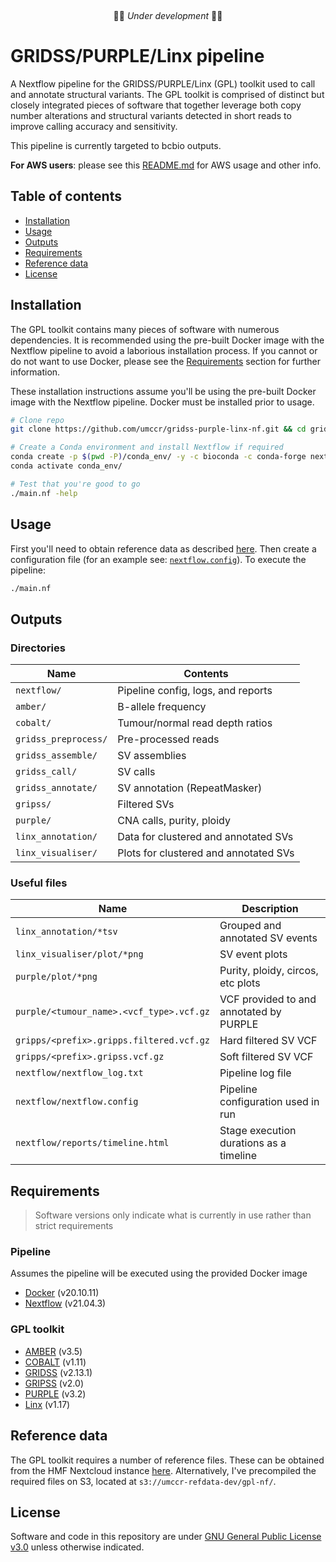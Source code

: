 &nbsp;
&nbsp;
&nbsp;
<p align="center">
🚧🚨 <em>Under development</em> 🚨🚧
</p>

# GRIDSS/PURPLE/Linx pipeline
A Nextflow pipeline for the GRIDSS/PURPLE/Linx (GPL) toolkit used to call and annotate structural variants. The GPL toolkit
is comprised of distinct but closely integrated pieces of software that together leverage both copy number alterations and
structural variants detected in short reads to improve calling accuracy and sensitivity.

This pipeline is currently targeted to bcbio outputs.

**For AWS users**: please see this [README.md](deployment/README.md) for AWS usage and other info.

## Table of contents
* [Installation](#installation)
* [Usage](#usage)
* [Outputs](#outputs)
* [Requirements](#requirements)
* [Reference data](#reference-data)
* [License](#license)

## Installation
The GPL toolkit contains many pieces of software with numerous dependencies. It is recommended using the pre-built Docker
image with the Nextflow pipeline to avoid a laborious installation process. If you cannot or do not want to use Docker,
please see the [Requirements](#requirements) section for further information.

These installation instructions assume you'll be using the pre-built Docker image with the Nextflow pipeline. Docker must be
installed prior to usage.
```bash
# Clone repo
git clone https://github.com/umccr/gridss-purple-linx-nf.git && cd gridss-purple-linx-nf/

# Create a Conda environment and install Nextflow if required
conda create -p $(pwd -P)/conda_env/ -y -c bioconda -c conda-forge nextflow
conda activate conda_env/

# Test that you're good to go
./main.nf -help
```

## Usage
First you'll need to obtain reference data as described [here](#reference-data). Then create a configuration file (for
an example see: [`nextflow.config`](nextflow.config)). To execute the pipeline:
```bash
./main.nf
```

## Outputs
### Directories
| Name                  | Contents                              |
| ---                   | ---                                   |
| `nextflow/`           | Pipeline config, logs, and reports    |
| `amber/`              | B-allele frequency                    |
| `cobalt/`             | Tumour/normal read depth ratios       |
| `gridss_preprocess/`  | Pre-processed reads                   |
| `gridss_assemble/`    | SV assemblies                         |
| `gridss_call/`        | SV calls                              |
| `gridss_annotate/`    | SV annotation (RepeatMasker)          |
| `gripss/`             | Filtered SVs                          |
| `purple/`             | CNA calls, purity, ploidy             |
| `linx_annotation/`    | Data for clustered and annotated SVs  |
| `linx_visualiser/`    | Plots for clustered and annotated SVs |

### Useful files
| Name                                      | Description                               |
| ---                                       | ---                                       |
| `linx_annotation/*tsv`                    | Grouped and annotated SV events           |
| `linx_visualiser/plot/*png`               | SV event plots                            |
| `purple/plot/*png`                        | Purity, ploidy, circos, etc plots         |
| `purple/<tumour_name>.<vcf_type>.vcf.gz`  | VCF provided to and annotated by PURPLE   |
| `gripps/<prefix>.gripps.filtered.vcf.gz`  | Hard filtered SV VCF                      |
| `gripps/<prefix>.gripss.vcf.gz`           | Soft filtered SV VCF                      |
| `nextflow/nextflow_log.txt`               | Pipeline log file                         |
| `nextflow/nextflow.config`                | Pipeline configuration used in run        |
| `nextflow/reports/timeline.html`          | Stage execution durations as a timeline   |

## Requirements
> Software versions only indicate what is currently in use rather than  strict requirements
### Pipeline
Assumes the pipeline will be executed using the provided Docker image
* [Docker](https://www.docker.com/get-started) (v20.10.11)
* [Nextflow](https://www.nextflow.io/) (v21.04.3)

### GPL toolkit
* [AMBER](https://github.com/hartwigmedical/hmftools/blob/master/amber/) (v3.5)
* [COBALT](https://github.com/hartwigmedical/hmftools/blob/master/cobalt/) (v1.11)
* [GRIDSS](https://github.com/PapenfussLab/gridss) (v2.13.1)
* [GRIPSS](https://github.com/hartwigmedical/hmftools/blob/master/gripss/) (v2.0)
* [PURPLE](https://github.com/hartwigmedical/hmftools/blob/master/purple/) (v3.2)
* [Linx](https://github.com/hartwigmedical/hmftools/blob/master/linx/) (v1.17)

## Reference data
The GPL toolkit requires a number of reference files. These can be obtained from the HMF Nextcloud instance
[here](https://nextcloud.hartwigmedicalfoundation.nl/s/LTiKTd8XxBqwaiC?path=%2FHMFTools-Resources). Alternatively, I've
precompiled the required files on S3, located at `s3://umccr-refdata-dev/gpl-nf/`.

## License
Software and code in this repository are under [GNU General Public License
v3.0](https://www.gnu.org/licenses/gpl-3.0.en.html) unless otherwise indicated.
